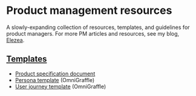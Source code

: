 # Product management resources

A slowly-expanding collection of resources, templates, and guidelines for product managers. For more PM articles and resources, see my blog, [Elezea](https://elezea.com/blog/).

## [Templates](https://github.com/rianvdm/pm-resources/tree/master/templates)

* [Product specification document](templates/product-plan.md)
* [Persona template](templates/generic_persona_template.zip) (OmniGraffle)
* [User journey template](templates/generic_user_journey_template.zip) (OmniGraffle)

